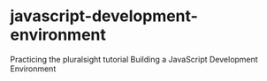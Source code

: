# javascript-development-environment
Practicing the pluralsight tutorial Building a JavaScript Development Environment
